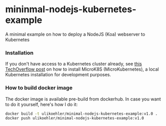 # mininmal-nodejs-kubernetes-example
A minimal example on how to deploy a NodeJS (Koa) webserver to Kubernetes

### Installation

If you don't have access to a Kubernetes cluster already, see [this TechOverflow post](https://techoverflow.net/2019/04/01/how-to-install-microk8s-microkubernetes-on-ubuntu-in-30-seconds/) on how to install MicroK8S (MicroKubernetes), a local Kubernetes installation for development purposes.



### How to build docker image

The docker image is available pre-build from dockerhub.
In case you want to do it yourself, here's how I do it:

```sh
docker build -t ulikoehler/minimal-nodejs-kubernetes-example:v1.0 .
docker push ulikoehler/minimal-nodejs-kubernetes-example:v1.0
```
